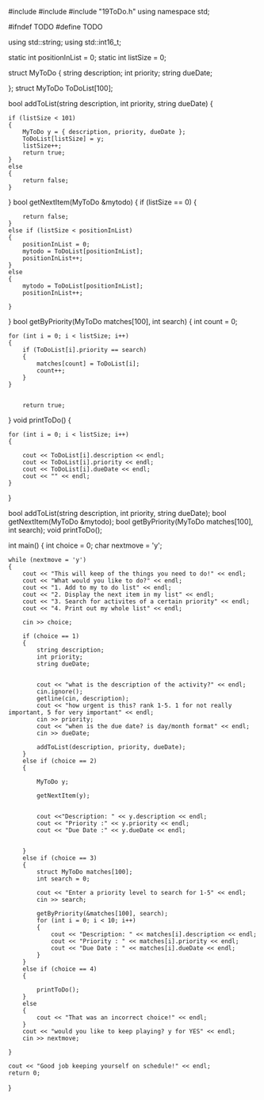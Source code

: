 #include <iostream>
#include <string>
#include "19ToDo.h"
using namespace std;

#ifndef TODO
#define TODO


using std::string;
using std::int16_t;

static int positionInList = 0;
static int listSize = 0;

struct MyToDo
{
	string description;
	int priority;
	string dueDate;



};
struct MyToDo ToDoList[100];



bool addToList(string description, int priority, string dueDate)
{


	if (listSize < 101)
	{
		MyToDo y = { description, priority, dueDate };
		ToDoList[listSize] = y;
		listSize++;
		return true;
	}
	else
	{
		return false;
	}

}
bool getNextItem(MyToDo &mytodo)
{
	if (listSize == 0)
	{

		return false;
	}
	else if (listSize < positionInList)
	{
		positionInList = 0;
		mytodo = ToDoList[positionInList];
		positionInList++;
	}
	else
	{
		mytodo = ToDoList[positionInList];
		positionInList++;

	}
}
bool getByPriority(MyToDo matches[100], int search)
{
	int count = 0;
	
	for (int i = 0; i < listSize; i++)
	{
		if (ToDoList[i].priority == search)
		{
			matches[count] = ToDoList[i];
			count++;
		}
	}


		return true;
	
}
void printToDo()
{

	for (int i = 0; i < listSize; i++)
	{

		cout << ToDoList[i].description << endl;
		cout << ToDoList[i].priority << endl;
		cout << ToDoList[i].dueDate << endl;
		cout << "" << endl;
	}
}

bool addToList(string description, int priority, string dueDate);
bool getNextItem(MyToDo &mytodo);
bool getByPriority(MyToDo matches[100], int search);
void printToDo();

int main()
{
	int choice = 0;
	char nextmove = 'y';


	while (nextmove = 'y')
	{
		cout << "This will keep of the things you need to do!" << endl;
		cout << "What would you like to do?" << endl;
		cout << "1. Add to my to do list" << endl;
		cout << "2. Display the next item in my list" << endl;
		cout << "3. Search for activites of a certain priority" << endl;
		cout << "4. Print out my whole list" << endl;

		cin >> choice;

		if (choice == 1)
		{
			string description;
			int priority;
			string dueDate;


			cout << "what is the description of the activity?" << endl;
			cin.ignore();
			getline(cin, description);
			cout << "how urgent is this? rank 1-5. 1 for not really important, 5 for very important" << endl;
			cin >> priority;
			cout << "when is the due date? is day/month format" << endl;
			cin >> dueDate;

			addToList(description, priority, dueDate);
		}
		else if (choice == 2)
		{

			MyToDo y;

			getNextItem(y);

		
			cout <<"Description: " << y.description << endl;
			cout << "Priority :" << y.priority << endl;
			cout << "Due Date :" << y.dueDate << endl;
			

		}
		else if (choice == 3)
		{
			struct MyToDo matches[100];
			int search = 0;

			cout << "Enter a priority level to search for 1-5" << endl;
			cin >> search;

			getByPriority(&matches[100], search);
			for (int i = 0; i < 10; i++)
			{
				cout << "Description: " << matches[i].description << endl;
				cout << "Priority : " << matches[i].priority << endl;
				cout << "Due Date : " << matches[i].dueDate << endl;
			}
		}
		else if (choice == 4)
		{

			printToDo();
		}
		else
		{
			cout << "That was an incorrect choice!" << endl;
		}
		cout << "would you like to keep playing? y for YES" << endl;
		cin >> nextmove;

	}

	cout << "Good job keeping yourself on schedule!" << endl;
	return 0;
}
